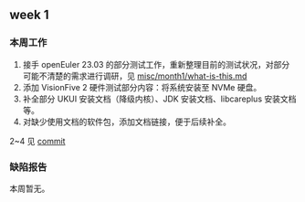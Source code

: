 ## week 1

### 本周工作

1. 接手 openEuler 23.03 的部分测试工作，重新整理目前的测试状况，对部分可能不清楚的需求进行调研，见 [misc/month1/what-is-this.md](../../misc/month1/what-is-this.md)
2. 添加 VisionFive 2 硬件测试部分内容：将系统安装至 NVMe 硬盘。
3. 补全部分 UKUI 安装文档（降级内核）、JDK 安装文档、libcareplus 安装文档等。
4. 对缺少使用文档的软件包，添加文档链接，便于后续补全。

2~4 见 [commit](https://gitee.com/yunxiangluo/openeuler-riscv-2303-test/commit/ac2c57b8ece925b412c4a1f32be069e77d5916c3)

### 缺陷报告

本周暂无。